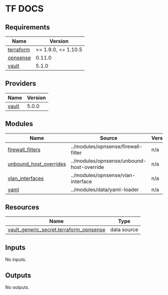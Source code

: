 <!-- markdownlint-disable MD041 -->
<!-- markdownlint-disable MD033 -->
<!-- markdownlint-disable MD028 -->

# TF DOCS

<!-- prettier-ignore-start -->

<!-- BEGIN_TF_DOCS -->
## Requirements

| Name | Version |
|------|---------|
| <a name="requirement_terraform"></a> [terraform](#requirement\_terraform) | >= 1.9.0, <= 1.10.5 |
| <a name="requirement_opnsense"></a> [opnsense](#requirement\_opnsense) | 0.11.0 |
| <a name="requirement_vault"></a> [vault](#requirement\_vault) | 5.1.0 |

## Providers

| Name | Version |
|------|---------|
| <a name="provider_vault"></a> [vault](#provider\_vault) | 5.0.0 |

## Modules

| Name | Source | Version |
|------|--------|---------|
| <a name="module_firewall_filters"></a> [firewall\_filters](#module\_firewall\_filters) | ../modules/opnsense/firewall-filter | n/a |
| <a name="module_unbound_host_overrides"></a> [unbound\_host\_overrides](#module\_unbound\_host\_overrides) | ../modules/opnsense/unbound-host-override | n/a |
| <a name="module_vlan_interfaces"></a> [vlan\_interfaces](#module\_vlan\_interfaces) | ../modules/opnsense/vlan-interface | n/a |
| <a name="module_yaml"></a> [yaml](#module\_yaml) | ../modules/data/yaml-loader | n/a |

## Resources

| Name | Type |
|------|------|
| [vault_generic_secret.terraform_opnsense](https://registry.terraform.io/providers/hashicorp/vault/5.1.0/docs/data-sources/generic_secret) | data source |

## Inputs

No inputs.

## Outputs

No outputs.
<!-- END_TF_DOCS -->

<!-- prettier-ignore-end -->
